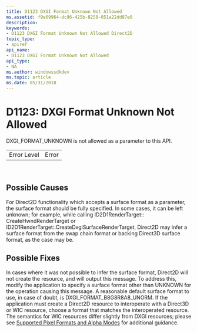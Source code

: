 ```yaml
---
title: D1123 DXGI Format Unknown Not Allowed
ms.assetid: f9e69964-dc96-425b-8258-051a22dd87e0
description: 
keywords:
- D1123 DXGI Format Unknown Not Allowed Direct2D
topic_type:
- apiref
api_name:
- D1123 DXGI Format Unknown Not Allowed
api_type:
- NA
ms.author: windowssdkdev
ms.topic: article
ms.date: 05/31/2018
---
```


# D1123: DXGI Format Unknown Not Allowed

DXGI\_FORMAT\_UNKNOWN is not allowed as a parameter to this API.



|             |       |
|-------------|-------|
| Error Level | Error |



 

## Possible Causes

For Direct2D functionality which accepts a surface format as a parameter, the surface format should be fully specified. In some cases, it can be left unknown; for example, while calling ID2D1RenderTarget:: CreateHwndRenderTarget or ID2D1RenderTarget::CreateDxgiSurfaceRenderTarget, Direct2D may infer a surface format from the swap chain format or backing Direct3D surface format, as the case may be.

## Possible Fixes

In cases where it was not possible to infer the surface format, Direct2D will not create the resource, and will output this message. To address this, modify the application to specify a surface format other than UNKNOWN for the operation causing this message. A reasonable default surface format to use, in case of doubt, is DXGI\_FORMAT\_B8G8R8A8\_UNORM. If the application must create a Direct2D resource to interoperate with a Direct3D or WIC resource, choose a format that matches the interoperated resource. The semantics for WIC resources differ slightly from DXGI resources; please see [Supported Pixel Formats and Alpha Modes](supported-pixel-formats-and-alpha-modes.md) for additional guidance.

 

 




